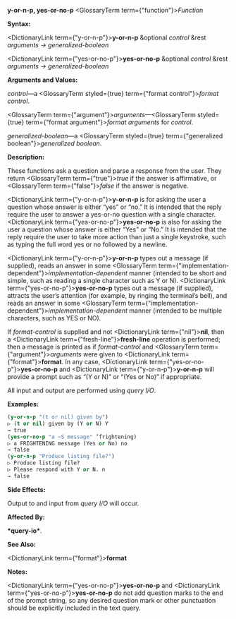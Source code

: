 **y-or-n-p, yes-or-no-p** <GlossaryTerm  term={"function"}><i>Function</i></GlossaryTerm> 



**Syntax:** 



<DictionaryLink  term={"y-or-n-p"}><b>y-or-n-p</b></DictionaryLink> &amp;optional *control* &amp;rest *arguments → generalized-boolean* 



<DictionaryLink  term={"yes-or-no-p"}><b>yes-or-no-p</b></DictionaryLink> &amp;optional *control* &amp;rest *arguments → generalized-boolean* 



**Arguments and Values:** 



*control*—a <GlossaryTerm styled={true} term={"format control"}><i>format control</i></GlossaryTerm>. 



<GlossaryTerm  term={"argument"}><i>arguments</i></GlossaryTerm>—<GlossaryTerm styled={true} term={"format argument"}><i>format arguments</i></GlossaryTerm> for *control*. 



*generalized-boolean*—a <GlossaryTerm styled={true} term={"generalized boolean"}><i>generalized boolean</i></GlossaryTerm>. 



**Description:** 



These functions ask a question and parse a response from the user. They return <GlossaryTerm  term={"true"}><i>true</i></GlossaryTerm> if the answer is affirmative, or <GlossaryTerm  term={"false"}><i>false</i></GlossaryTerm> if the answer is negative. 



<DictionaryLink  term={"y-or-n-p"}><b>y-or-n-p</b></DictionaryLink> is for asking the user a question whose answer is either “yes” or “no.” It is intended that the reply require the user to answer a yes-or-no question with a single character. <DictionaryLink  term={"yes-or-no-p"}><b>yes-or-no-p</b></DictionaryLink> is also for asking the user a question whose answer is either “Yes” or “No.” It is intended that the reply require the user to take more action than just a single keystroke, such as typing the full word yes or no followed by a newline. 







 



 



<DictionaryLink  term={"y-or-n-p"}><b>y-or-n-p</b></DictionaryLink> types out a message (if supplied), reads an answer in some <GlossaryTerm  term={"implementation-dependent"}><i>implementation-dependent</i></GlossaryTerm> manner (intended to be short and simple, such as reading a single character such as Y or N). <DictionaryLink  term={"yes-or-no-p"}><b>yes-or-no-p</b></DictionaryLink> types out a message (if supplied), attracts the user’s attention (for example, by ringing the terminal’s bell), and reads an answer in some <GlossaryTerm  term={"implementation-dependent"}><i>implementation-dependent</i></GlossaryTerm> manner (intended to be multiple characters, such as YES or NO). 



If *format-control* is supplied and not <DictionaryLink  term={"nil"}><b>nil</b></DictionaryLink>, then a <DictionaryLink  term={"fresh-line"}><b>fresh-line</b></DictionaryLink> operation is performed; then a message is printed as if *format-control* and <GlossaryTerm  term={"argument"}><i>arguments</i></GlossaryTerm> were given to <DictionaryLink  term={"format"}><b>format</b></DictionaryLink>. In any case, <DictionaryLink  term={"yes-or-no-p"}><b>yes-or-no-p</b></DictionaryLink> and <DictionaryLink  term={"y-or-n-p"}><b>y-or-n-p</b></DictionaryLink> will provide a prompt such as “(Y or N)” or “(Yes or No)” if appropriate. 



All input and output are performed using *query I/O*. 



**Examples:**
```lisp
(y-or-n-p "(t or nil) given by") 
▷ (t or nil) given by (Y or N) Y 
→ true 
(yes-or-no-p "a ~S message" ’frightening) 
▷ a FRIGHTENING message (Yes or No) no 
→ false 
(y-or-n-p "Produce listing file?") 
▷ Produce listing file? 
▷ Please respond with Y or N. n 
→ false 
```
**Side Effects:** 



Output to and input from *query I/O* will occur. 



**Affected By:** 



**\*query-io\***. 



**See Also:** 



<DictionaryLink  term={"format"}><b>format</b></DictionaryLink> 



**Notes:** 



<DictionaryLink  term={"yes-or-no-p"}><b>yes-or-no-p</b></DictionaryLink> and <DictionaryLink  term={"yes-or-no-p"}><b>yes-or-no-p</b></DictionaryLink> do not add question marks to the end of the prompt string, so any desired question mark or other punctuation should be explicitly included in the text query. 







 



 



